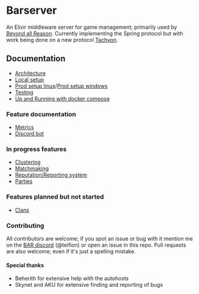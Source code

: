 # Barserver

An Elixir middleware server for game management; primarily used by [Beyond all Reason](https://www.beyondallreason.info/). Currently implementing the Spring protocol but with work being done on a new protocol [Tachyon](https://github.com/beyond-all-reason/tachyon).

## Documentation

- [Architecture](/documents/architecture.md)
- [Local setup](/documents/guides/local_setup.md)
- [Prod setup linux](/documents/guides/production_setup_linux.md)/[Prod setup windows](/documents/guides/production_setup_windows.md)
- [Testing](/documents/guides/testing.md)
- [Up and Running with docker compose](/documents/guides/container_usage.md)

### Feature documentation

- [Metrics](/documents/planned_designs/metrics.md)
- [Discord bot](/documents/guides/discord_bot.md)

### In progress features

- [Clustering](/documents/planned_designs/clustering.md)
- [Matchmaking](/documents/spring/matchmaking.md)
- [Reputation/Reporting system](/documents/planned_designs/reputation.md)
- [Parties](/documents/spring/parties.md)

### Features planned but not started

- [Clans](/documents/planned_designs/clans.md)

### Contributing

All contributors are welcome; if you spot an issue or bug with it mention me on the [BAR discord](https://discord.gg/N968ddE) (@teifion) or open an issue in this repo. Pull requests are also welcome; even if it's just a spelling mistake.

#### Special thanks

- Beherith for extensive help with the autohosts
- Skynet and AKU for extensive finding and reporting of bugs
